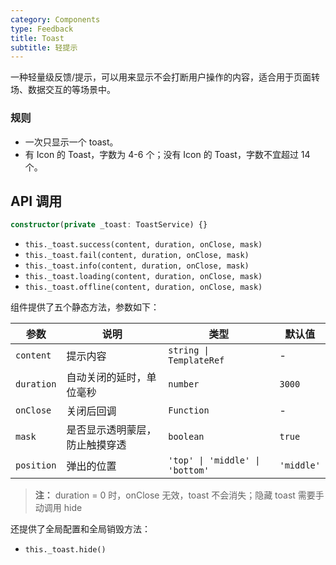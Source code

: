 ```yaml
---
category: Components
type: Feedback
title: Toast
subtitle: 轻提示
---
```



一种轻量级反馈/提示，可以用来显示不会打断用户操作的内容，适合用于页面转场、数据交互的等场景中。


### 规则
- 一次只显示一个 toast。
- 有 Icon 的 Toast，字数为 4-6 个；没有 Icon 的 Toast，字数不宜超过 14 个。


## API 调用
```ts
constructor(private _toast: ToastService) {}
```
- `this._toast.success(content, duration, onClose, mask)`
- `this._toast.fail(content, duration, onClose, mask)`
- `this._toast.info(content, duration, onClose, mask)`
- `this._toast.loading(content, duration, onClose, mask)`
- `this._toast.offline(content, duration, onClose, mask)`

组件提供了五个静态方法，参数如下：

参数 | 说明 | 类型 | 默认值
----|-----|------|------
| `content` | 提示内容 | `string \| TemplateRef` | - |
| `duration` | 自动关闭的延时，单位毫秒 | `number` | `3000` |
| `onClose` | 关闭后回调 | `Function` | - |
| `mask` | 是否显示透明蒙层，防止触摸穿透 | `boolean` | `true` |
| `position` | 弹出的位置 | `'top' \| 'middle' \| 'bottom'` | `'middle'` |

> **注：**  duration = 0 时，onClose 无效，toast 不会消失；隐藏 toast 需要手动调用 hide

还提供了全局配置和全局销毁方法：

- `this._toast.hide()`
